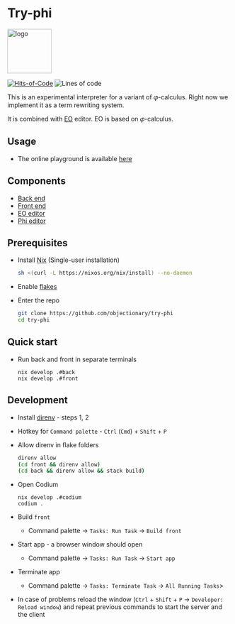 # Try-phi

<img alt="logo" src="https://www.objectionary.com/cactus.svg" height="100px" />

[![Hits-of-Code](https://hitsofcode.com/github/objectionary/try-phi?branch=main)](https://hitsofcode.com/view/github/objectionary/try-phi?branch=main)
![Lines of code](https://img.shields.io/tokei/lines/github/objectionary/try-phi?style=flat-square)

This is an experimental interpreter for a variant of 𝜑-calculus.
Right now we implement it as a term rewriting system.

It is combined with [EO](https://github.com/objectionary/eo) editor. EO is based on 𝜑-calculus.

## Usage

- The online playground is available [here](https://www.objectionary.com/try-phi/?editor=phi&snippet=%5B%0A%20%20a%20-%3E%203%2C%0A%20%20b%20-%3E%20%5E0.a%0A%5D.b)

## Components

- [Back end](./back/)
- [Front end](./front/)
- [EO editor](https://github.com/br4ch1st0chr0n3/eo-editor)
- [Phi editor](https://github.com/br4ch1st0chr0n3/phi-editor)

## Prerequisites

- Install [Nix](https://nixos.org/download.html) (Single-user installation)

  ```sh
  sh <(curl -L https://nixos.org/nix/install) --no-daemon
  ```

- Enable [flakes](https://nixos.wiki/wiki/Flakes#Permanent)

- Enter the repo

  ```sh
  git clone https://github.com/objectionary/try-phi
  cd try-phi
  ```

## Quick start

- Run back and front in separate terminals

  ```console
  nix develop .#back
  nix develop .#front
  ```

## Development

- Install [direnv](https://nix.dev/tutorials/declarative-and-reproducible-developer-environments#direnv-automatically-activating-the-environment-on-directory-change) - steps 1, 2

- Hotkey for `Command palette` - `Ctrl` (`Cmd`) + `Shift` + `P`

- Allow direnv in flake folders

  ```sh
  direnv allow
  (cd front && direnv allow)
  (cd back && direnv allow && stack build)
  ```

- Open Codium

  ```console
  nix develop .#codium
  codium .
  ```

- Build `front`
  - Command palette -> `Tasks: Run Task` -> `Build front`

- Start app - a browser window should open
  - Command palette -> `Tasks: Run Task` -> `Start app`

- Terminate app
  - Command palette -> `Tasks: Terminate Task` -> `All Running Tasks`>

- In case of problems reload the window (`Ctrl` + `Shift` + `P` -> `Developer: Reload window`) and repeat previous commands to start the server and the client